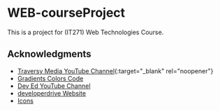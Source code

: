 # WEB-courseProject
This is a project for (IT271) Web Technologies Course.

## Acknowledgments
* [Traversy Media YouTube Channel](https://www.youtube.com/user/TechGuyWeb){:target="_blank" rel="noopener"}
* [Gradients Colors Code](www.uigradients.com)
* [Dev Ed YouTube Channel](https://www.youtube.com/channel/UClb90NQQcskPUGDIXsQEz5Q)
* [developerdrive Website](https://www.developerdrive.com/css-dark-mode/)
* [Icons](https://icons8.com/icons)
